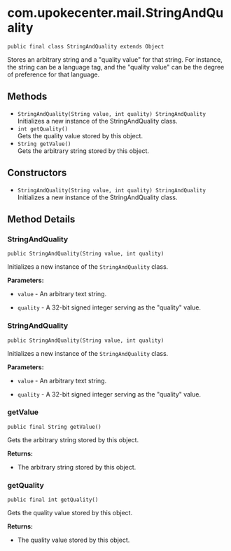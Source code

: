 # com.upokecenter.mail.StringAndQuality

    public final class StringAndQuality extends Object

Stores an arbitrary string and a "quality value" for that string. For
 instance, the string can be a language tag, and the "quality value"
 can be the degree of preference for that language.

## Methods

* `StringAndQuality​(String value,
                int quality) StringAndQuality`<br>
 Initializes a new instance of the StringAndQuality class.
* `int getQuality()`<br>
 Gets the quality value stored by this object.
* `String getValue()`<br>
 Gets the arbitrary string stored by this object.

## Constructors

* `StringAndQuality​(String value,
                int quality) StringAndQuality`<br>
 Initializes a new instance of the StringAndQuality class.

## Method Details

### StringAndQuality
    public StringAndQuality​(String value, int quality)
Initializes a new instance of the <code>StringAndQuality</code> class.

**Parameters:**

* <code>value</code> - An arbitrary text string.

* <code>quality</code> - A 32-bit signed integer serving as the "quality" value.

### StringAndQuality
    public StringAndQuality​(String value, int quality)
Initializes a new instance of the <code>StringAndQuality</code> class.

**Parameters:**

* <code>value</code> - An arbitrary text string.

* <code>quality</code> - A 32-bit signed integer serving as the "quality" value.

### getValue
    public final String getValue()
Gets the arbitrary string stored by this object.

**Returns:**

* The arbitrary string stored by this object.

### getQuality
    public final int getQuality()
Gets the quality value stored by this object.

**Returns:**

* The quality value stored by this object.
